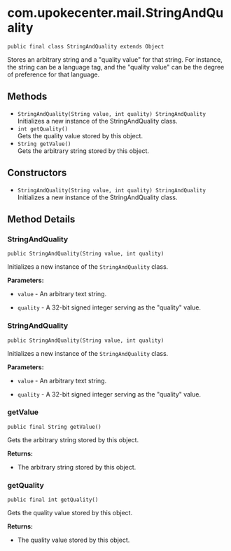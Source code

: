 # com.upokecenter.mail.StringAndQuality

    public final class StringAndQuality extends Object

Stores an arbitrary string and a "quality value" for that string. For
 instance, the string can be a language tag, and the "quality value"
 can be the degree of preference for that language.

## Methods

* `StringAndQuality​(String value,
                int quality) StringAndQuality`<br>
 Initializes a new instance of the StringAndQuality class.
* `int getQuality()`<br>
 Gets the quality value stored by this object.
* `String getValue()`<br>
 Gets the arbitrary string stored by this object.

## Constructors

* `StringAndQuality​(String value,
                int quality) StringAndQuality`<br>
 Initializes a new instance of the StringAndQuality class.

## Method Details

### StringAndQuality
    public StringAndQuality​(String value, int quality)
Initializes a new instance of the <code>StringAndQuality</code> class.

**Parameters:**

* <code>value</code> - An arbitrary text string.

* <code>quality</code> - A 32-bit signed integer serving as the "quality" value.

### StringAndQuality
    public StringAndQuality​(String value, int quality)
Initializes a new instance of the <code>StringAndQuality</code> class.

**Parameters:**

* <code>value</code> - An arbitrary text string.

* <code>quality</code> - A 32-bit signed integer serving as the "quality" value.

### getValue
    public final String getValue()
Gets the arbitrary string stored by this object.

**Returns:**

* The arbitrary string stored by this object.

### getQuality
    public final int getQuality()
Gets the quality value stored by this object.

**Returns:**

* The quality value stored by this object.
